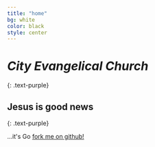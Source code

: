 ```yaml
---
title: "home"
bg: white
color: black
style: center
---
```


# *City Evangelical Church*
{: .text-purple}

<span class="fa-stack subtlecircle" style="font-size:100px; background:rgba(255,166,0,0.1)">
  <i class="fa fa-circle fa-stack-2x text-white"></i>
  <i class="fa fa-bicycle fa-stack-1x text-orange"></i>
</span>

## Jesus is good news 
{: .text-purple}


…it's  Go [fork me on github!](https://github.com/t413/SinglePaged)
